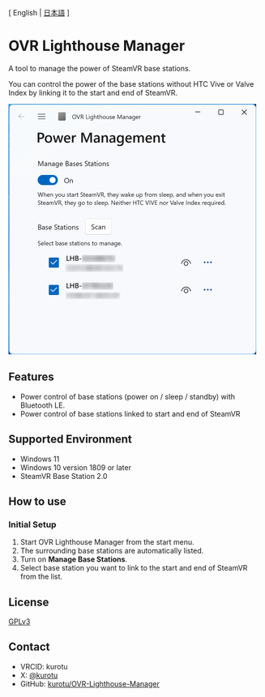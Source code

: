 [ English | [日本語](./README_JP.md) ]

# OVR Lighthouse Manager

A tool to manage the power of SteamVR base stations.

You can control the power of the base stations without HTC Vive or Valve Index by linking it to the start and end of SteamVR.

<img src="./Screenshots/Screenshot-EN-Light.png" alt="OVR Lighthouse Manager" width="489px" ></img>

## Features

- Power control of base stations (power on / sleep / standby) with Bluetooth LE.
- Power control of base stations linked to start and end of SteamVR

## Supported Environment

- Windows 11
- Windows 10 version 1809 or later
- SteamVR Base Station 2.0

## How to use

### Initial Setup

1. Start OVR Lighthouse Manager from the start menu.
2. The surrounding base stations are automatically listed.
3. Turn on **Manage Base Stations**.
4. Select base station you want to link to the start and end of SteamVR from the list.

## License

[GPLv3](./LICENSE)

## Contact

- VRCID: kurotu
- X: [@kurotu](https://twitter.com/kurotu)
- GitHub: [kurotu/OVR-Lighthouse-Manager](https://github.com/kurotu/OVR-Lighthouse-Manager)
